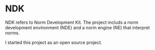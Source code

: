 NDK
===

NDK refers to Norm Development Kit. The project includs a norm development environment (NDE) and a norm engine (NE) that interpret norms.  

I started this project as an open source project.  
